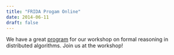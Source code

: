 ```yaml
---
title: "FRIDA Progam Online"
date: 2014-06-11
draft: false
---
```

<p>We have a great <a href="http://vsl2014.at/meetings/FRIDA-program.html">program</a> for our workshop on formal reasoning in distributed algorithms. Join us at the workshop!</p>
